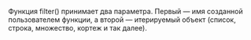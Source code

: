 
Функция filter() принимает два параметра. Первый — имя созданной пользователем функции, а второй — итерируемый объект (список, строка, множество, кортеж и так далее).